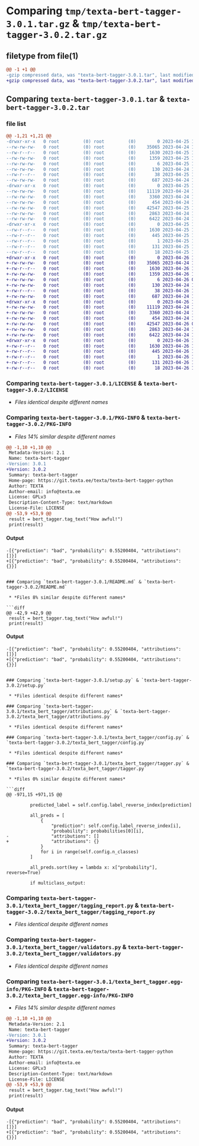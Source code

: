 # Comparing `tmp/texta-bert-tagger-3.0.1.tar.gz` & `tmp/texta-bert-tagger-3.0.2.tar.gz`

## filetype from file(1)

```diff
@@ -1 +1 @@
-gzip compressed data, was "texta-bert-tagger-3.0.1.tar", last modified: Tue Apr 25 13:52:45 2023, max compression
+gzip compressed data, was "texta-bert-tagger-3.0.2.tar", last modified: Wed Apr 26 13:04:34 2023, max compression
```

## Comparing `texta-bert-tagger-3.0.1.tar` & `texta-bert-tagger-3.0.2.tar`

### file list

```diff
@@ -1,21 +1,21 @@
-drwxr-xr-x   0 root         (0) root         (0)        0 2023-04-25 13:52:45.516687 texta-bert-tagger-3.0.1/
--rw-rw-rw-   0 root         (0) root         (0)    35065 2023-04-24 12:12:11.000000 texta-bert-tagger-3.0.1/LICENSE
--rw-r--r--   0 root         (0) root         (0)     1630 2023-04-25 13:52:45.512687 texta-bert-tagger-3.0.1/PKG-INFO
--rw-rw-rw-   0 root         (0) root         (0)     1359 2023-04-25 11:46:25.000000 texta-bert-tagger-3.0.1/README.md
--rw-rw-rw-   0 root         (0) root         (0)        6 2023-04-25 13:41:47.000000 texta-bert-tagger-3.0.1/VERSION
--rw-rw-rw-   0 root         (0) root         (0)      130 2023-04-24 12:12:11.000000 texta-bert-tagger-3.0.1/requirements.txt
--rw-r--r--   0 root         (0) root         (0)       38 2023-04-25 13:52:45.516687 texta-bert-tagger-3.0.1/setup.cfg
--rw-rw-rw-   0 root         (0) root         (0)      687 2023-04-24 12:12:11.000000 texta-bert-tagger-3.0.1/setup.py
-drwxr-xr-x   0 root         (0) root         (0)        0 2023-04-25 13:52:45.512687 texta-bert-tagger-3.0.1/texta_bert_tagger/
--rw-rw-rw-   0 root         (0) root         (0)    11119 2023-04-24 12:12:11.000000 texta-bert-tagger-3.0.1/texta_bert_tagger/attributions.py
--rw-rw-rw-   0 root         (0) root         (0)     3360 2023-04-24 12:12:11.000000 texta-bert-tagger-3.0.1/texta_bert_tagger/config.py
--rw-rw-rw-   0 root         (0) root         (0)      454 2023-04-24 12:12:11.000000 texta-bert-tagger-3.0.1/texta_bert_tagger/exceptions.py
--rw-rw-rw-   0 root         (0) root         (0)    42547 2023-04-25 12:58:32.000000 texta-bert-tagger-3.0.1/texta_bert_tagger/tagger.py
--rw-rw-rw-   0 root         (0) root         (0)     2863 2023-04-24 12:12:11.000000 texta-bert-tagger-3.0.1/texta_bert_tagger/tagging_report.py
--rw-rw-rw-   0 root         (0) root         (0)     6422 2023-04-24 12:12:11.000000 texta-bert-tagger-3.0.1/texta_bert_tagger/validators.py
-drwxr-xr-x   0 root         (0) root         (0)        0 2023-04-25 13:52:45.512687 texta-bert-tagger-3.0.1/texta_bert_tagger.egg-info/
--rw-r--r--   0 root         (0) root         (0)     1630 2023-04-25 13:52:45.000000 texta-bert-tagger-3.0.1/texta_bert_tagger.egg-info/PKG-INFO
--rw-r--r--   0 root         (0) root         (0)      445 2023-04-25 13:52:45.000000 texta-bert-tagger-3.0.1/texta_bert_tagger.egg-info/SOURCES.txt
--rw-r--r--   0 root         (0) root         (0)        1 2023-04-25 13:52:45.000000 texta-bert-tagger-3.0.1/texta_bert_tagger.egg-info/dependency_links.txt
--rw-r--r--   0 root         (0) root         (0)      131 2023-04-25 13:52:45.000000 texta-bert-tagger-3.0.1/texta_bert_tagger.egg-info/requires.txt
--rw-r--r--   0 root         (0) root         (0)       18 2023-04-25 13:52:45.000000 texta-bert-tagger-3.0.1/texta_bert_tagger.egg-info/top_level.txt
+drwxr-xr-x   0 root         (0) root         (0)        0 2023-04-26 13:04:34.473790 texta-bert-tagger-3.0.2/
+-rw-rw-rw-   0 root         (0) root         (0)    35065 2023-04-24 12:12:11.000000 texta-bert-tagger-3.0.2/LICENSE
+-rw-r--r--   0 root         (0) root         (0)     1630 2023-04-26 13:04:34.473790 texta-bert-tagger-3.0.2/PKG-INFO
+-rw-rw-rw-   0 root         (0) root         (0)     1359 2023-04-26 11:52:38.000000 texta-bert-tagger-3.0.2/README.md
+-rw-rw-rw-   0 root         (0) root         (0)        6 2023-04-26 08:55:49.000000 texta-bert-tagger-3.0.2/VERSION
+-rw-rw-rw-   0 root         (0) root         (0)      130 2023-04-24 12:12:11.000000 texta-bert-tagger-3.0.2/requirements.txt
+-rw-r--r--   0 root         (0) root         (0)       38 2023-04-26 13:04:34.473790 texta-bert-tagger-3.0.2/setup.cfg
+-rw-rw-rw-   0 root         (0) root         (0)      687 2023-04-24 12:12:11.000000 texta-bert-tagger-3.0.2/setup.py
+drwxr-xr-x   0 root         (0) root         (0)        0 2023-04-26 13:04:34.473790 texta-bert-tagger-3.0.2/texta_bert_tagger/
+-rw-rw-rw-   0 root         (0) root         (0)    11119 2023-04-24 12:12:11.000000 texta-bert-tagger-3.0.2/texta_bert_tagger/attributions.py
+-rw-rw-rw-   0 root         (0) root         (0)     3360 2023-04-24 12:12:11.000000 texta-bert-tagger-3.0.2/texta_bert_tagger/config.py
+-rw-rw-rw-   0 root         (0) root         (0)      454 2023-04-24 12:12:11.000000 texta-bert-tagger-3.0.2/texta_bert_tagger/exceptions.py
+-rw-rw-rw-   0 root         (0) root         (0)    42547 2023-04-26 08:55:49.000000 texta-bert-tagger-3.0.2/texta_bert_tagger/tagger.py
+-rw-rw-rw-   0 root         (0) root         (0)     2863 2023-04-24 12:12:11.000000 texta-bert-tagger-3.0.2/texta_bert_tagger/tagging_report.py
+-rw-rw-rw-   0 root         (0) root         (0)     6422 2023-04-24 12:12:11.000000 texta-bert-tagger-3.0.2/texta_bert_tagger/validators.py
+drwxr-xr-x   0 root         (0) root         (0)        0 2023-04-26 13:04:34.473790 texta-bert-tagger-3.0.2/texta_bert_tagger.egg-info/
+-rw-r--r--   0 root         (0) root         (0)     1630 2023-04-26 13:04:34.000000 texta-bert-tagger-3.0.2/texta_bert_tagger.egg-info/PKG-INFO
+-rw-r--r--   0 root         (0) root         (0)      445 2023-04-26 13:04:34.000000 texta-bert-tagger-3.0.2/texta_bert_tagger.egg-info/SOURCES.txt
+-rw-r--r--   0 root         (0) root         (0)        1 2023-04-26 13:04:34.000000 texta-bert-tagger-3.0.2/texta_bert_tagger.egg-info/dependency_links.txt
+-rw-r--r--   0 root         (0) root         (0)      131 2023-04-26 13:04:34.000000 texta-bert-tagger-3.0.2/texta_bert_tagger.egg-info/requires.txt
+-rw-r--r--   0 root         (0) root         (0)       18 2023-04-26 13:04:34.000000 texta-bert-tagger-3.0.2/texta_bert_tagger.egg-info/top_level.txt
```

### Comparing `texta-bert-tagger-3.0.1/LICENSE` & `texta-bert-tagger-3.0.2/LICENSE`

 * *Files identical despite different names*

### Comparing `texta-bert-tagger-3.0.1/PKG-INFO` & `texta-bert-tagger-3.0.2/PKG-INFO`

 * *Files 14% similar despite different names*

```diff
@@ -1,10 +1,10 @@
 Metadata-Version: 2.1
 Name: texta-bert-tagger
-Version: 3.0.1
+Version: 3.0.2
 Summary: texta-bert-tagger
 Home-page: https://git.texta.ee/texta/texta-bert-tagger-python
 Author: TEXTA
 Author-email: info@texta.ee
 License: GPLv3
 Description-Content-Type: text/markdown
 License-File: LICENSE
@@ -53,9 +53,9 @@
 result = bert_tagger.tag_text("How awful!")
 print(result)
 ```
 
 #### Output
 
 ```
-[{"prediction": "bad", "probability": 0.55200404, "attributions": []}]
+[{"prediction": "bad", "probability": 0.55200404, "attributions": {}}]
 ```
```

### Comparing `texta-bert-tagger-3.0.1/README.md` & `texta-bert-tagger-3.0.2/README.md`

 * *Files 8% similar despite different names*

```diff
@@ -42,9 +42,9 @@
 result = bert_tagger.tag_text("How awful!")
 print(result)
 ```
 
 #### Output
 
 ```
-[{"prediction": "bad", "probability": 0.55200404, "attributions": []}]
+[{"prediction": "bad", "probability": 0.55200404, "attributions": {}}]
 ```
```

### Comparing `texta-bert-tagger-3.0.1/setup.py` & `texta-bert-tagger-3.0.2/setup.py`

 * *Files identical despite different names*

### Comparing `texta-bert-tagger-3.0.1/texta_bert_tagger/attributions.py` & `texta-bert-tagger-3.0.2/texta_bert_tagger/attributions.py`

 * *Files identical despite different names*

### Comparing `texta-bert-tagger-3.0.1/texta_bert_tagger/config.py` & `texta-bert-tagger-3.0.2/texta_bert_tagger/config.py`

 * *Files identical despite different names*

### Comparing `texta-bert-tagger-3.0.1/texta_bert_tagger/tagger.py` & `texta-bert-tagger-3.0.2/texta_bert_tagger/tagger.py`

 * *Files 0% similar despite different names*

```diff
@@ -971,15 +971,15 @@
 
         predicted_label = self.config.label_reverse_index[prediction]
 
         all_preds = [
             {
                 "prediction": self.config.label_reverse_index[i],
                 "probability": probabilities[0][i],
-                "attributions": []
+                "attributions": {}
             }
             for i in range(self.config.n_classes)
         ]
 
         all_preds.sort(key = lambda x: x["probability"], reverse=True)
 
         if multiclass_output:
```

### Comparing `texta-bert-tagger-3.0.1/texta_bert_tagger/tagging_report.py` & `texta-bert-tagger-3.0.2/texta_bert_tagger/tagging_report.py`

 * *Files identical despite different names*

### Comparing `texta-bert-tagger-3.0.1/texta_bert_tagger/validators.py` & `texta-bert-tagger-3.0.2/texta_bert_tagger/validators.py`

 * *Files identical despite different names*

### Comparing `texta-bert-tagger-3.0.1/texta_bert_tagger.egg-info/PKG-INFO` & `texta-bert-tagger-3.0.2/texta_bert_tagger.egg-info/PKG-INFO`

 * *Files 14% similar despite different names*

```diff
@@ -1,10 +1,10 @@
 Metadata-Version: 2.1
 Name: texta-bert-tagger
-Version: 3.0.1
+Version: 3.0.2
 Summary: texta-bert-tagger
 Home-page: https://git.texta.ee/texta/texta-bert-tagger-python
 Author: TEXTA
 Author-email: info@texta.ee
 License: GPLv3
 Description-Content-Type: text/markdown
 License-File: LICENSE
@@ -53,9 +53,9 @@
 result = bert_tagger.tag_text("How awful!")
 print(result)
 ```
 
 #### Output
 
 ```
-[{"prediction": "bad", "probability": 0.55200404, "attributions": []}]
+[{"prediction": "bad", "probability": 0.55200404, "attributions": {}}]
 ```
```

